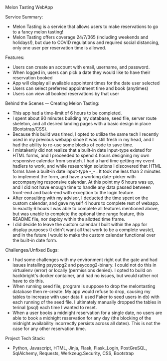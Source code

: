 Melon Tasting WebApp

Service Summary:
- Melon Tasting is a service that allows users to make reservations to go to a fancy melon tasting! 
- Melon Tasting offers coverage 24/7/365 (including weekends and holidays!), but due to COVID regulations and required social distancing, only one user per reservation time is allowed.

Features:
- Users can create an account with email, username, and password.
- When logged in, users can pick a date they would like to have their reservation booked
- App will display all available appointent times for the date user selected
- Users can select preferred appointment time and book (anytimes)
- Users can view all booked reservations by that user

Behind the Scenes -- Creating Melon Tasting:
- This app had a time-limit of 6 hours to be completed. 
- I spent about 90 minutes building my database, seed file, server route skeleton, and all desired landing pages with a basic design in place (Bootstrap/CSS).
- Because this build was timed, I opted to utilize the same tech I recently used in my previous webapp since it was still fresh in my head, and I had the ability to re-use some blocks of code to save time.
- I mistakenly did not realize that a built-in date input-type existed for HTML forms, and I proceeded to spend 4 hours designing my own responsive calendar from scratch. I had a hard time getting my event hadlers to work, and while researchign solutions I discovered that HTML forms have a built-in date input-type -_- . It took me less than 2 minutes to implement the form, and have a working date-picker with accompanying responsive calendar. At this point my 6 hours was up, and I did not have enough time to handle any data passed between front-end and back-end with exception to the login feature.
- After consulting with my advisor, I deducted the time spent on the custom calendar, and gave myself 4 hours to complete rest of webapp. In exactly 6 hours I was able to complete all features mentioned above, but was unable to complete the optional time range feature, this README file, nor deploy within the allotted time frame.
- I did decide to leave the custom calendar I built within the app for display purposes (I didn't want all that work to be a complete waste), and in the future I would to make the custom calendar functional over the built-in date form.

Challenges/Unfixed Bugs:
- I had some challenges with my environment right out the gate and had issues installing psycopg2 and psycopg2-binary. I could not do this in virtualenv (error) or locally (permissions denied). I opted to build on hackbright's docker container, and had no issues, but would rather not have to do this.
- When running seed file, program is suppose to drop the melontasting database then re-create. My app would refuse to drop, causing my tables to increase with user data (I used Faker to seed users in db) with each running of the seed file. I ultimately manually dropped the tables in terinal (psql) each time I wanted to reset.
- When a user books a midnight reservation for a single date, no users are able to book a midnight reservation for any day (the blocking of the midnight availability incorrectly persists across all dates). This is not the case for any other reservation time.

Project Tech Stack:
 - Python, Javascript, HTML, Jinja, Flask, Flask_Login, PostGreSQL, SqlAlchemy, Requests, Werkzeug.Security, CSS, Bootstrap